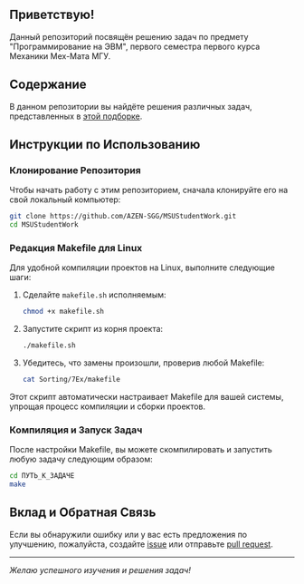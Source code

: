 ## Приветствую!

Данный репозиторий посвящён решению задач по предмету "Программирование на ЭВМ", первого семестра первого курса Механики Мех-Мата МГУ.

## Содержание

В данном репозитории вы найдёте решения различных задач, представленных в [этой подборке](https://lectures.stargeo.ru/tasks/zadachiIadd2.pdf).

## Инструкции по Использованию

### Клонирование Репозитория

Чтобы начать работу с этим репозиторием, сначала клонируйте его на свой локальный компьютер:

```bash
git clone https://github.com/AZEN-SGG/MSUStudentWork.git
cd MSUStudentWork
```

### Редакция Makefile для Linux

Для удобной компиляции проектов на Linux, выполните следующие шаги:

1. Сделайте `makefile.sh` исполняемым:
    ```bash
    chmod +x makefile.sh
    ```
2. Запустите скрипт из корня проекта:
    ```bash
    ./makefile.sh
    ```
3. Убедитесь, что замены произошли, проверив любой Makefile:
    ```bash
    cat Sorting/7Ex/makefile
    ```

Этот скрипт автоматически настраивает Makefile для вашей системы, упрощая процесс компиляции и сборки проектов.

### Компиляция и Запуск Задач

После настройки Makefile, вы можете скомпилировать и запустить любую задачу следующим образом:

```bash
cd ПУТЬ_К_ЗАДАЧЕ
make
```

## Вклад и Обратная Связь

Если вы обнаружили ошибку или у вас есть предложения по улучшению, пожалуйста, создайте [issue](https://github.com/AZEN-SGG/MSUStudentWork/issues) или отправьте [pull request](https://github.com/AZEN-SGG/MSUStudentWork/pulls).

---

*Желаю успешного изучения и решения задач!*
